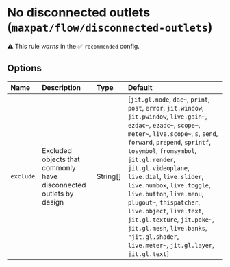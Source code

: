 # No disconnected outlets (`maxpat/flow/disconnected-outlets`)

⚠️ This rule _warns_ in the ✅ `recommended` config.

<!-- end auto-generated rule header -->

## Options

<!-- begin auto-generated rule options list -->

| Name      | Description                                                        | Type     | Default                                                                                                                                                                                                                                                                                                                                                                                                                                                                                                                                    |
| :-------- | :----------------------------------------------------------------- | :------- | :----------------------------------------------------------------------------------------------------------------------------------------------------------------------------------------------------------------------------------------------------------------------------------------------------------------------------------------------------------------------------------------------------------------------------------------------------------------------------------------------------------------------------------------- |
| `exclude` | Excluded objects that commonly have disconnected outlets by design | String[] | [`jit.gl.node`, `dac~`, `print`, `post`, `error`, `jit.window`, `jit.pwindow`, `live.gain~`, `ezdac~`, `ezadc~`, `scope~`, `meter~`, `live.scope~`, `s`, `send`, `forward`, `prepend`, `sprintf`, `tosymbol`, `fromsymbol`, `jit.gl.render`, `jit.gl.videoplane`, `live.dial`, `live.slider`, `live.numbox`, `live.toggle`, `live.button`, `live.menu`, `plugout~`, `thispatcher`, `live.object`, `live.text`, `jit.gl.texture`, `jit.poke~`, `jit.gl.mesh`, `live.banks`, `"jit.gl.shader`, `live.meter~`, `jit.gl.layer`, `jit.gl.text`] |

<!-- end auto-generated rule options list -->
